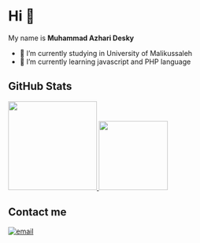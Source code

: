 # Hi 👋
My name is **Muhammad Azhari Desky**  
- 🔭 I’m currently studying in University of Malikussaleh
- 🌱 I’m currently learning javascript and PHP language

## GitHub Stats
<p align="left">
<a href="https://github.com/gilangadhan">
  <img height="180em" src="https://github-readme-stats-eight-theta.vercel.app/api?username=mazharidesky&show_icons=true&theme=algolia&include_all_commits=true&count_private=true"/>
  <img height="140em" src="https://github-readme-stats-eight-theta.vercel.app/api/top-langs/?username=mazharidesky&layout=compact&langs_count=8&theme=algolia"/></a>
</p>  

## Contact me
<a href="mailto:azharidesky33@gmail.com"><img src="https://img.icons8.com/color/96/000000/gmail.png" alt="email"/></a>

<!--
**mazharidesky/mazharidesky** is a ✨ _special_ ✨ repository because its `README.md` (this file) appears on your GitHub profile.

Here are some ideas to get you started:

- 🔭 I’m currently working on ...
- 🌱 I’m currently learning ...
- 👯 I’m looking to collaborate on ...
- 🤔 I’m looking for help with ...
- 💬 Ask me about ...
- 📫 How to reach me: ...
- 😄 Pronouns: ...
- ⚡ Fun fact: ...
-->
